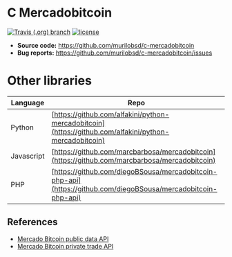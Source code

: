 # C Mercadobitcoin

[![Travis (.org) branch](https://img.shields.io/travis/murilobsd/c-mercadobitcoin/master?style=for-the-badge)](https://travis-ci.org/murilobsd/c-mercadobitcoin)
[![license](https://img.shields.io/badge/License-BSD-blue.svg?style=for-the-badge)](LICENSE)

- **Source code:** https://github.com/murilobsd/c-mercadobitcoin
- **Bug reports:** https://github.com/murilobsd/c-mercadobitcoin/issues

# Other libraries

|Language|Repo|
|--------|----|
|Python|[https://github.com/alfakini/python-mercadobitcoin](https://github.com/alfakini/python-mercadobitcoin)|
|Javascript|[https://github.com/marcbarbosa/mercadobitcoin](https://github.com/marcbarbosa/mercadobitcoin)|
|PHP|[https://github.com/diegoBSousa/mercadobitcoin-php-api](https://github.com/diegoBSousa/mercadobitcoin-php-api)|


## References

- [Mercado Bitcoin public data API](https://www.mercadobitcoin.com.br/api-doc)
- [Mercado Bitcoin private trade API](https://www.mercadobitcoin.com.br/trade-api)
